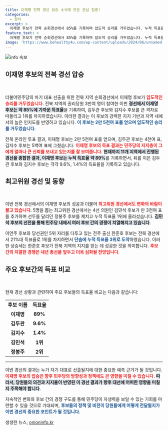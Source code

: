 ```yaml
---
title: 이재명 전북 경선 압승 소식에 모든 관심 집중!
categories:
  - 정치
excerpt: >
  이재명 후보가 전북 순회경선에서 85%를 기록하며 압도적 승리를 거두었습니다. 누적 득표율에서도 89%를 유지, 김두관과 김지수 후보를 크게 압도했습니다. 이번 경선은 민주당의 미래를 가늠하는 중요한 이정표가 될 것입니다.
feature_text: >
  이재명 후보가 전북 순회경선에서 85%를 기록하며 압도적 승리를 거두었습니다. 누적 득표율에서도 89%를 유지, 김두관과 김지수 후보를 크게 압도했습니다. 이번 경선은 민주당의 미래를 가늠하는 중요한 이정표가 될 것입니다.
image: 'https://www.behealthy4u.com/wp-content/uploads/2024/06/unnamed-file.png'
---
```


<p><img src="https://www.behealthy4u.com/wp-content/uploads/2024/06/unnamed-file.png" alt="info 속보" /></p>

<h2 data-ke-size="size26">이재명 후보의 전북 경선 압승</h2>

<p data-ke-size="size16">&nbsp;</p>

<p>더불어민주당의 차기 대표 선출을 위한 전북 지역 순회경선에서 이재명 후보가 <b><span style="color: #ee2323;">압도적인 승리를 거두었습니다</span></b>. 전북 지역의 권리당원 3만여 명이 참여한 이번 <b><span style="background-color: #21538527;">경선에서 이재명 후보는 약 85%에 가까운 득표율</span></b>을 기록하여, 김두관 후보와 김지수 후보를 큰 격차로 따돌리고 1위를 차지하였습니다. 이러한 결과는 이 후보의 강력한 지지 기반과 지역 내에서의 높은 인지도를 반영하고 있습니다. <b><span style="color: #1a5490;">이 후보는 2만 5천여 표를 얻으며 압도적인 승리를 거두었습니다</span></b>.</p>

<p>전북 온라인 투표 결과, 이재명 후보는 2만 5천여 표를 얻으며, 김두관 후보는 4천여 표, 김지수 후보는 5백여 표에 그쳤습니다. <b><span style="color: #ee2323;">이재명 후보의 득표 결과는 민주당의 지지층이 그에게 얼마나 큰 신뢰를 보내고 있는지를 잘 보여줍니다</span></b>. <b><span style="background-color: #21538527;">현재까지 11개 지역에서 진행된 경선을 종합한 결과, 이재명 후보는 누적 득표율 약 89%</span></b>를 기록하면서, 뒤를 이은 김두관 후보와 김지수 후보는 각각 9.6%, 1.4%의 득표율을 기록하고 있습니다.</p>

<h2 data-ke-size="size26">최고위원 경선 및 동향</h2>

<p data-ke-size="size16">&nbsp;</p>

<p>이번 전북 경선에서의 이재명 후보의 성공과 더불어 <b><span style="color: #ee2323;">최고위원 경선에서도 변화의 바람이 불고 있습니다</span></b>. 5명을 뽑는 최고위원 경선에서는 4선 의원인 김민석 후보가 만 3천여 표를 추가하며 선두를 달리던 정봉주 후보를 제치고 누적 득표율 1위에 올라섰습니다. <b><span style="background-color: #21538527;">김민석 후보의 선전을 통해 민주당 내에서 여러 후보 간의 경쟁이 치열해지고 있습니다</span></b>.</p>

<p>이언주 후보와 당선권인 5위 자리를 다투고 있는 전주 출신 한준호 후보는 전북 경선에서 21%대 득표율로 1위를 차지하면서 <b><span style="color: #1a5490;">단숨에 누적 득표율 3위로 도약</span></b>하였습니다. 이러한 상승세는 한준호 후보가 전북 지역의 지지를 얻는 데 성공한 것을 의미합니다. <b><span style="color: #ee2323;">후보 간의 치열한 경쟁은 내년 총선을 앞두고 더욱 심화될 전망입니다</span></b>.</p>

<h2 data-ke-size="size26">주요 후보간의 득표 비교</h2>

<p data-ke-size="size16">&nbsp;</p>

<p>현재 경선 상황과 관련하여 주요 후보들의 득표율 비교는 다음과 같습니다:</p>

<table>
    <tr>
        <td style="text-align: center; height: 17px;"><b>후보 이름</b></td>
        <td style="text-align: center; height: 17px;"><b>득표율</b></td>
    </tr>
    <tr>
        <td style="text-align: center; height: 17px;"><b>이재명</b></td>
        <td style="text-align: center; height: 17px;"><b>89%</b></td>
    </tr>
    <tr>
        <td style="text-align: center; height: 17px;"><b>김두관</b></td>
        <td style="text-align: center; height: 17px;"><b>9.6%</b></td>
    </tr>
    <tr>
        <td style="text-align: center; height: 17px;"><b>김지수</b></td>
        <td style="text-align: center; height: 17px;"><b>1.4%</b></td>
    </tr>
    <tr>
        <td style="text-align: center; height: 17px;"><b>김민석</b></td>
        <td style="text-align: center; height: 17px;"><b>1위</b></td>
    </tr>
    <tr>
        <td style="text-align: center; height: 17px;"><b>정봉주</b></td>
        <td style="text-align: center; height: 17px;"><b>2위</b></td>
    </tr>
</table>

<hr>

<p>이번 경선의 결과는 누가 차기 대표로 선출될지에 대한 중요한 예측 근거가 될 것입니다. <b><span style="color: #ee2323;">이재명 후보의 압승은 향후 민주당의 방향성과 정책에도 큰 영향을 미칠 수 있습니다</span></b>. <b><span style="background-color: #21538527;">따라서, 당원들의 의견과 지지율이 반영된 이 경선 결과가 향후 대선에 어떠한 영향을 미칠지 주목해야 합니다</span></b>. </p>

<p>지속적인 변화와 후보 간의 경쟁 구도를 통해 민주당이 자생력을 보일 수 있는 기회를 마련할 수 있을 것으로 기대되며, <b><span style="color: #1a5490;">후보들의 정책 및 비전이 당원들에게 어떻게 전달될지가 이번 경선의 중요한 포인트가 될 것입니다</span></b>.</p>
생생한 뉴스, <a href="https://onioninfo.kr" rel="dofollow">onioninfo.kr</a>


